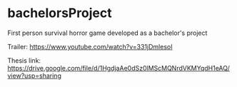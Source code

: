 # bachelorsProject
First person survival horror game developed as a bachelor's project

Trailer:
https://www.youtube.com/watch?v=331jDmlesoI

Thesis link:
https://drive.google.com/file/d/1HgdjaAe0dSz0lMScMQNrdVKMYqdH1eAQ/view?usp=sharing
